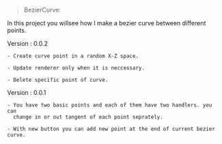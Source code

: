 > BezierCurve:

In this project you willsee how I make a bezier curve between different points.

 Version : 0.0.2
 
	- Create curve point in a random X-Z space.
	
	- Update renderer only when it is neccessary.
	
	- Delete specific point of curve.
	
 Version : 0.0.1
	
	- You have two basic points and each of them have two handlers. you can 
	  change in or out tangent of each point seprately.
	  
	- With new button you can add new point at the end of current bezier curve.
